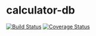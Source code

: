 # calculator-db
[![Build Status](https://travis-ci.org/dev-tool-index/calculator-db.svg?branch=master)](https://travis-ci.org/dev-tool-index/calculator-db)
[![Coverage Status](https://coveralls.io/repos/github/dev-tool-index/calculator-db/badge.svg?branch=master)](https://coveralls.io/github/dev-tool-index/calculator-db?branch=master)
